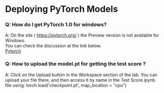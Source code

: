 # Deploying PyTorch Models
### Q:  How do I get PyTorch 1.0 for windows?

A:  On the site ( https://pytorch.org/ ) the Preview version is not available for Windows.   
You can check the discussion at the link below.  
[Pytorch](https://discuss.pytorch.org/t/installing-pytorch-nightly/29284/5)

### Q:  How to upload the model.pt for getting the test score ?

A: Click on the Upload button in the Workspace section of the lab. You can upload your file there, and then access it by name in the Test Score.ipynb file using:
torch.load('checkpoint.pt', map_location = "cpu")
